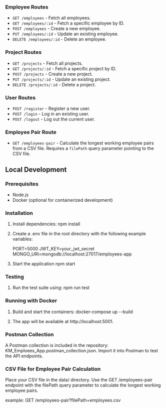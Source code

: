 ### Employee Routes

- `GET /employees` - Fetch all employees.
- `GET /employees/:id` - Fetch a specific employee by ID.
- `POST /employees` - Create a new employee.
- `PUT /employees/:id` - Update an existing employee.
- `DELETE /employees/:id` - Delete an employee.

### Project Routes

- `GET /projects` - Fetch all projects.
- `GET /projects/:id` - Fetch a specific project by ID.
- `POST /projects` - Create a new project.
- `PUT /projects/:id` - Update an existing project.
- `DELETE /projects/:id` - Delete a project.

### User Routes

- `POST /register` - Register a new user.
- `POST /login` - Log in an existing user.
- `POST /logout` - Log out the current user.

### Employee Pair Route

- `GET /employees-pair` - Calculate the longest working employee pairs from a CSV file. Requires a `filePath` query parameter pointing to the CSV file.

## Local Development

### Prerequisites

- Node.js
- Docker (optional for containerized development)

### Installation

1. Install dependencies:
   npm install
   
2. Create a .env file in the root directory with the following example variables:

   PORT=5000
   JWT_KEY=your_jwt_secret
   MONGO_URI=mongodb://localhost:27017/employees-app

3. Start the application
   npm start

### Testing

1. Run the test suite using:
   npm run test

### Running with Docker

1. Build and start the containers:
   docker-compose up --build

2. The app will be available at http://localhost:5001.

### Postman Collection

A Postman collection is included in the repository: KM_Emploees_App.postman_collection.json. Import it into Postman to test the API endpoints.

### CSV File for Employee Pair Calculation

Place your CSV file in the data/ directory. Use the GET /employees-pair endpoint with the filePath query parameter to calculate the longest working employee pairs.

example: GET /employees-pair?filePath=employees.csv

##
